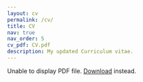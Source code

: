 ```yaml
---
layout: cv
permalink: /cv/
title: CV
nav: true
nav_order: 5
cv_pdf: CV.pdf
description: My updated Curriculum vitae.
---
```


<object data="/assets/pdf/CV.pdf" width="100%" height="500px">
      <p>Unable to display PDF file. <a href="/assets/pdf/CV.pdf">Download</a> instead.</p>
</object>